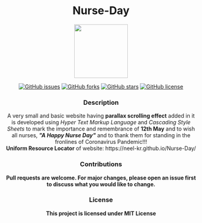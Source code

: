<h1 align="center">Nurse-Day<br>
</h1>
<p align="center"><img src="https://image.freepik.com/free-vector/cute-nurse-icon-illustration_138676-1008.jpg" width='140' height='140'></p>
<p align="center">
  <a href="https://github.com/Neel-Kr/Nurse-Day/issues"><img alt="GitHub issues" src="https://img.shields.io/github/issues/Neel-Kr/Nurse-Day?color=4E00AD&style=for-the-badge"></a>
  <a href="https://github.com/Neel-Kr/Nurse-Day/network"><img alt="GitHub forks" src="https://img.shields.io/github/forks/Neel-Kr/Nurse-Day?color=FF007C&style=for-the-badge"></a>
  <a href="https://github.com/Neel-Kr/Nurse-Day/stargazers"><img alt="GitHub stars" src="https://img.shields.io/github/stars/Neel-Kr/Nurse-Day?color=0514FF&style=for-the-badge"></a>
  <a href="https://github.com/Neel-Kr/Nurse-Day/blob/main/LICENSE"><img alt="GitHub license" src="https://img.shields.io/github/license/Neel-Kr/Nurse-Day?color=32FF05&style=for-the-badge"></a>
</p>
<h3 align="center">Description</h3>
<p align="center">
  A very small and basic website having <b>parallax scrolling effect</b> added in it is developed using <i>Hyper Text Markup Language</i> and <i>Cascading Style Sheets</i> to mark the importance and remembrance of <b>12th May</b> and to wish all nurses, <b><em>"A Happy Nurse Day"</em></b> and to thank them for standing in the fronlines of Coronavirus Pandemic!!!<br>
  <b>Uniform Resource Locator</b> of website: https://neel-kr.github.io/Nurse-Day/
</p>
<h3 align="center">Contributions</h3>
<p align="center">
  <b>Pull requests are welcome. For major changes, please open an issue first to discuss what you would like to change.</b>
</p>
<h3 align="center">License</h3>
<p align="center">
  <b>This project is licensed under MIT License</b>
</p>
